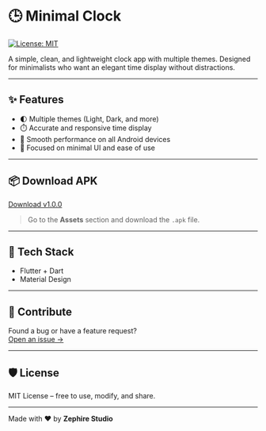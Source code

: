 # 🕒 Minimal Clock

[![License: MIT](https://img.shields.io/badge/License-MIT-yellow.svg)](LICENSE)

A simple, clean, and lightweight clock app with multiple themes. Designed for minimalists who want an elegant time display without distractions.

---

## ✨ Features
- 🌓 Multiple themes (Light, Dark, and more)
- ⏱️ Accurate and responsive time display
- 📱 Smooth performance on all Android devices
- 🎯 Focused on minimal UI and ease of use

---

## 📦 Download APK
[Download v1.0.0](https://github.com/ZephireStudio/Minimal_clock_app/releases/tag/v1.0.0)

> Go to the **Assets** section and download the `.apk` file.

---

## 🔧 Tech Stack
- Flutter + Dart
- Material Design

---

## 🤝 Contribute
Found a bug or have a feature request?  
[Open an issue →](https://github.com/ZephireStudio/Minimal_clock_app/issues)

---

## 🛡 License
MIT License – free to use, modify, and share.

---

Made with ❤️ by **Zephire Studio**
